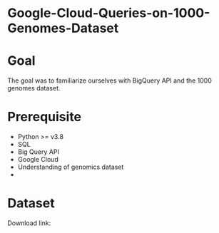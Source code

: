 # Google-Cloud-Queries-on-1000-Genomes-Dataset

# Goal 
The goal was to familiarize ourselves with BigQuery API and the 1000 genomes dataset. 

# Prerequisite
- Python >= v3.8
- SQL 
- Big Query API
- Google Cloud
- Understanding of genomics dataset
- 
# Dataset

Download link: 
